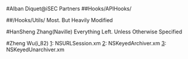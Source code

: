 #Alban Diquet@iSEC Partners
##Hooks/APIHooks/

[1]:	SSLKillSwitch.xm
[2]:	CommonCryptor.xm 
[3]:	NSFileManager.xm
[4]:	NSUserDefaults.xm
[5]:	CommonDigest.xm        
[6]:	NSHTTPCookie.xm        
[7]:	NSXMLParser.xm
[8]:	CommonHMAC.xm         
[9]:	NSInputStream.xm       
[10]:	SSLKillSwitch.xm
[11]:	CommonKeyDerivation.xm     
[12]:	Security.xm  
[13]:	UIPasteboard.xm   
[14]:	NSOutputStream.xm      
[15]:	Keychain.xm            
[16]:	NSURLConnection.xm     
[17]:	libC.xm
[18]:	NSData.xm              
[19]:	NSURLCredential.xm     
[20]:	NSFileHandle.xm        
##/Hooks/Utils/
Most. But Heavily Modified

#HanSheng Zhang(Naville)
Everything Left. Unless Otherwise Specified

#Zheng Wu(i_82)
[1]:	NSURLSession.xm
[2]:	NSKeyedArchiver.xm 
[3]:	NSKeyedUnarchiver.xm 
